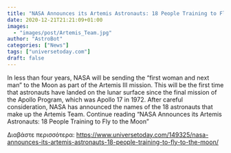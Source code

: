 ```yaml
---
title: "NASA Announces its Artemis Astronauts: 18 People Training to Fly to the Moon"
date: 2020-12-21T21:21:09+01:00
images:
  - "images/post/Artemis_Team.jpg"
author: "AstroBot"
categories: ["News"]
tags: ["universetoday.com"]
draft: false
---
```


In less than four years, NASA will be sending the “first woman and next man” to the Moon as part of the Artemis III mission. This will be the first time that astronauts have landed on the lunar surface since the final mission of the Apollo Program, which was Apollo 17 in 1972. After careful consideration, NASA has announced the names of the 18 astronauts that make up the Artemis Team. Continue reading “NASA Announces its Artemis Astronauts: 18 People Training to Fly to the Moon” 

Διαβάστε περισσότερα: https://www.universetoday.com/149325/nasa-announces-its-artemis-astronauts-18-people-training-to-fly-to-the-moon/
